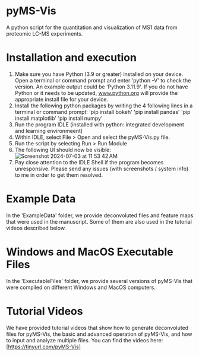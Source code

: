 # pyMS-Vis
A python script for the quantitation and visualization of MS1 data from proteomic LC-MS experiments. 

# Installation and execution
1. Make sure you have Python (3.9 or greater) installed on your device. Open a terminal or command prompt and enter 'python -V' to check the version. An example output could be 'Python 3.11.9'. If you do not have Python or it needs to be updated, www.python.org will provide the appropriate install file for your device.
2. Install the following python packages by writing the 4 following lines in a terminal or command prompt:
      'pip install bokeh' <enter>
      'pip install pandas' <enter>
      'pip install matplotlib' <enter>
      'pip install numpy' <enter>
3. Run the program IDLE (installed with python: integrated development and learning environmeent)
4. Within IDLE, select File > Open and select the pyMS-Vis.py file.
5. Run the script by selecting Run > Run Module
6. The following UI should now be visible:
![Screenshot 2024-07-03 at 11 53 42 AM](https://github.com/pesavent/pyMS-Vis/assets/77235020/ff1442f5-447f-48e7-8b0e-496914a24be2)
7. Pay close attention to the IDLE Shell if the program becomes unresponsive. Please send any issues (with screenshots / system info) to me in order to get them resolved.

# Example Data
In the 'ExampleData' folder, we provide deconvoluted files and feature maps that were used in the manuscript. Some of them are also used in the tutorial videos described below. 

# Windows and MacOS Executable Files
In the 'ExecutableFiles' folder, we provide several versions of pyMS-Vis that were compiled on different Windows and MacOS computers.  

# Tutorial Videos
We have provided tutorial videos that show how to generate deconvoluted files for pyMS-Vis, the basic and advanced operation of pyMS-Vis, and how to input and analyze multiple files. You can find the videos here: [https://tinyurl.com/pyMS-Vis]
